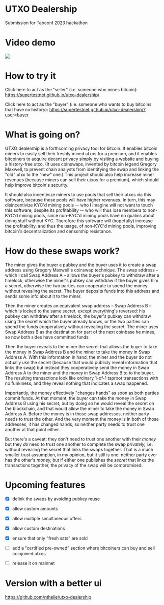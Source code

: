 # UTXO Dealership
Submission for Tabconf 2023 hackathon

# Video demo

[![](https://supertestnet.github.io/utxo-dealership/utxo-dealership-with-yt-logo.png)](https://www.youtube.com/watch?v=gHqB8htq8Kg)

# How to try it

Click here to act as the "seller" (i.e. someone who mines bitcoin): https://supertestnet.github.io/utxo-dealership/

Click here to act as the "buyer" (i.e. someone who wants to buy bitcoins that have no history): https://supertestnet.github.io/utxo-dealership/?user=buyer

# What is going on?

UTXO dealership is a forthcoming privacy tool for bitcoin. It enables bitcoin miners to easily sell their freshly mined utxos for a premium, and it enables bitcoiners to acquire decent privacy simply by visiting a website and buying a history-free utxo. (It uses coinswaps, invented by bitcoin legend Gregory Maxwell, to prevent chain analysts from identifying the swap and linking the "old" utxo to the "new" one.) This project should also help increase miner revenues (because miners can sell their utxos for a premium), which should help improve bitcoin's security.

It should also incentivize miners to use pools that sell their utxos via this software, because those pools will have higher revenues. In turn, this may disincentivize KYC'd mining pools -- who I imagine will not want to touch this software, despite its profitability -- who will thus lose members to non-KYC'd mining pools, since non-KYC'd mining pools have no qualms about doing stuff without KYC. Therefore this software will (hopefully) increase the profitability, and thus the usage, of non-KYC'd mining pools, improving bitcoin's decentralization and censorship resistance.

# How do these swaps work?

The miner gives the buyer a pubkey and the buyer uses it to create a swap address using Gregory Maxwell's coinswap technique. The swap address – which I call Swap Address A – allows the buyer's pubkey to withdraw after a timelock, otherwise the miner's pubkey can withdraw if the buyer gives him a secret, otherwise the two parties can cooperate to spend the money without revealing the secret. The buyer deposits funds into this address and sends some info about it to the miner.

Then the miner creates an equivalent swap address – Swap Address B – which is locked to the same secret, except everything's reversed: his pubkey can withdraw after a timelock, the buyer's pubkey can withdraw using the secret which the buyer already knows, or the two parties can spend the funds cooperatively without revealing the secret. The miner uses Swap Address B as the destination for part of the next coinbase he mines, so now both sides have committed funds.

Then the buyer reveals to the miner the secret that allows the buyer to take the money in Swap Address B and the miner to take the money in Swap Address A. With this information in hand, the miner and the buyer do not actually *use* the secret (because that would publicly reveal information that links the swap) but instead they cooperatively send the money in Swap Address A to the miner and the money in Swap Address B to to the buyer. The resulting transactions look like ordinary 1-of-1 taproot transactions with no funkiness, and they reveal nothing that indicates a swap happened.

Importantly, the money effectively "changes hands" as soon as both parties commit funds. At that moment, the buyer can take the money in Swap Address B using his secret, but by doing so he would reveal the secret on the blockchain, and that would allow the miner to take the money in Swap Address A. Before the money is in those swap addresses, neither party needs to trust the other. And the very moment the money is in both of those addresses, it has changed hands, so neither party needs to trust one another at that point either.

But there's a caveat: they don't need to trust one another with their *money* but they *do* need to trust one another to complete the swap *privately,* i.e. without revealing the secret that links the swaps together. That is a much smaller trust assumption, in my opinion, but it still is one: neither party ever has the other's *money,* but if either one publishes the *secret* that links the transactions together, the privacy of the swap will be compromised.

# Upcoming features

- [x] delink the swaps by avoiding pubkey reuse

- [x] allow custom amounts

- [x] allow multiple simultaneous offers

- [x] allow custom destinations

- [x] ensure that only "fresh sats" are sold

- [ ] add a "certified pre-owned" section where bitcoiners can buy and sell coinjoined utxos

- [ ] release it on mainnet

# Version with a better ui

https://github.com/ntheile/utxo-dealership
